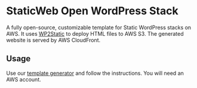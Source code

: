 # StaticWeb Open WordPress Stack

A fully open-source, customizable template for Static WordPress stacks on AWS. It uses [WP2Static](https://wp2static.com) to deploy HTML files to AWS S3. The generated website is served by AWS CloudFront.

## Usage

Use our [template generator](https://staticweb.io/open-source/wordpress/) and follow the instructions. You will need an AWS account.
